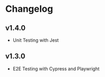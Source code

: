 # Changelog

## v1.4.0

- Unit Testing with Jest

## v1.3.0

- E2E Testing with Cypress and Playwright
